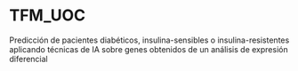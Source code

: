 # TFM_UOC
Predicción de pacientes diabéticos, insulina-sensibles o insulina-resistentes aplicando técnicas de IA sobre genes obtenidos de un análisis de expresión diferencial
